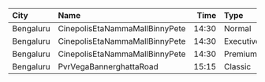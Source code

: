 | City      | Name                           |  Time | Type      | Price | Capacity | Booked |
| :-------- | :----------------------------- | ----: | :-------- | ----: | -------: | -----: |
| Bengaluru | CinepolisEtaNammaMallBinnyPete | 14:30 | Normal    |  150₹ |        5 |      0 |
| Bengaluru | CinepolisEtaNammaMallBinnyPete | 14:30 | Executive |  150₹ |       40 |     14 |
| Bengaluru | CinepolisEtaNammaMallBinnyPete | 14:30 | Premium   |  150₹ |       26 |     11 |
| Bengaluru | PvrVegaBannerghattaRoad        | 15:15 | Classic   |  210₹ |       59 |     47 |